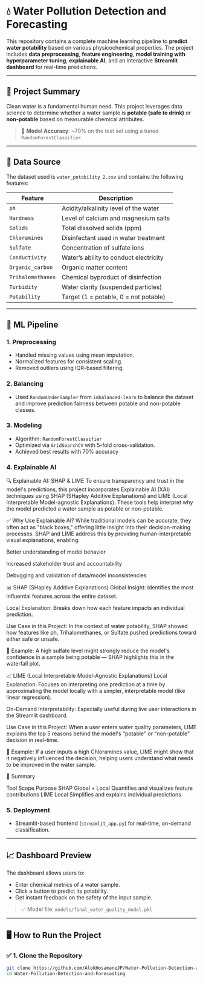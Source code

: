 # 💧 Water Pollution Detection and Forecasting

This repository contains a complete machine learning pipeline to **predict water potability** based on various physicochemical properties. The project includes **data preprocessing**, **feature engineering**, **model training with hyperparameter tuning**, **explainable AI**, and an interactive **Streamlit dashboard** for real-time predictions.

---

## 📌 Project Summary

Clean water is a fundamental human need. This project leverages data science to determine whether a water sample is **potable (safe to drink)** or **non-potable** based on measurable chemical attributes.

> 🔎 **Model Accuracy**: ~70% on the test set using a tuned `RandomForestClassifier`.

---

## 📂 Data Source

The dataset used is `water_potability 2.csv` and contains the following features:

| Feature            | Description                                     |
|--------------------|-------------------------------------------------|
| `ph`               | Acidity/alkalinity level of the water           |
| `Hardness`         | Level of calcium and magnesium salts            |
| `Solids`           | Total dissolved solids (ppm)                    |
| `Chloramines`      | Disinfectant used in water treatment            |
| `Sulfate`          | Concentration of sulfate ions                   |
| `Conductivity`     | Water’s ability to conduct electricity          |
| `Organic_carbon`   | Organic matter content                          |
| `Trihalomethanes`  | Chemical byproduct of disinfection              |
| `Turbidity`        | Water clarity (suspended particles)             |
| `Potability`       | Target (1 = potable, 0 = not potable)           |

---

## 🧠 ML Pipeline

### 1. **Preprocessing**
- Handled missing values using mean imputation.
- Normalized features for consistent scaling.
- Removed outliers using IQR-based filtering.

### 2. **Balancing**
- Used `RandomUnderSampler` from `imbalanced-learn` to balance the dataset and improve prediction fairness between potable and non-potable classes.

### 3. **Modeling**
- Algorithm: `RandomForestClassifier`
- Optimized via `GridSearchCV` with 5-fold cross-validation.
- Achieved best results with 70% accuracy


### 4. **Explainable AI**
🔍 Explainable AI: SHAP & LIME
To ensure transparency and trust in the model's predictions, this project incorporates Explainable AI (XAI) techniques using SHAP (SHapley Additive Explanations) and LIME (Local Interpretable Model-agnostic Explanations). These tools help interpret why the model predicted a water sample as potable or non-potable.

✅ Why Use Explainable AI?
While traditional models can be accurate, they often act as "black boxes," offering little insight into their decision-making processes. SHAP and LIME address this by providing human-interpretable visual explanations, enabling:

Better understanding of model behavior

Increased stakeholder trust and accountability

Debugging and validation of data/model inconsistencies

📊 SHAP (SHapley Additive Explanations)
Global Insight: Identifies the most influential features across the entire dataset.

Local Explanation: Breaks down how each feature impacts an individual prediction.

Use Case in this Project:
In the context of water potability, SHAP showed how features like ph, Trihalomethanes, or Sulfate pushed predictions toward either safe or unsafe.

📌 Example: A high sulfate level might strongly reduce the model's confidence in a sample being potable — SHAP highlights this in the waterfall plot.

📈 LIME (Local Interpretable Model-Agnostic Explanations)
Local Explanation: Focuses on interpreting one prediction at a time by approximating the model locally with a simpler, interpretable model (like linear regression).

On-Demand Interpretability: Especially useful during live user interactions in the Streamlit dashboard.

Use Case in this Project:
When a user enters water quality parameters, LIME explains the top 5 reasons behind the model's "potable" or "non-potable" decision in real-time.

📌 Example: If a user inputs a high Chloramines value, LIME might show that it negatively influenced the decision, helping users understand what needs to be improved in the water sample.

🧠 Summary

Tool	Scope	Purpose
SHAP	Global + Local	Quantifies and visualizes feature contributions
LIME	Local	Simplifies and explains individual predictions


### 5. **Deployment**
- Streamlit-based frontend (`streamlit_app.py`) for real-time, on-demand classification.

---

## 📈 Dashboard Preview

The dashboard allows users to:
- Enter chemical metrics of a water sample.
- Click a button to predict its potability.
- Get instant feedback on the safety of the input sample.

> ✅ Model file: `models/final_water_quality_model.pkl`

---

## 🖥️ How to Run the Project

### ✅ 1. Clone the Repository
```bash
git clone https://github.com/AlokHosamaneJP/Water-Pollution-Detection-and-Forecasting.git
cd Water-Pollution-Detection-and-Forecasting
